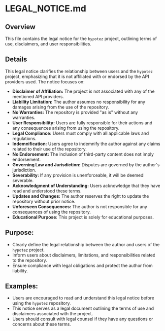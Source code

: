 # LEGAL_NOTICE.md

## Overview

This file contains the legal notice for the `hypotez` project, outlining terms of use, disclaimers, and user responsibilities. 

## Details

This legal notice clarifies the relationship between users and the `hypotez` project, emphasizing that it is not affiliated with or endorsed by the API providers used. The notice focuses on:

- **Disclaimer of Affiliation:**  The project is not associated with any of the mentioned API providers.
- **Liability Limitation:** The author assumes no responsibility for any damages arising from the use of the repository.
- **No Warranties:** The repository is provided "as is" without any warranties.
- **User Responsibility:** Users are fully responsible for their actions and any consequences arising from using the repository.
- **Legal Compliance:** Users must comply with all applicable laws and regulations.
- **Indemnification:** Users agree to indemnify the author against any claims related to their use of the repository.
- **No Endorsement:**  The inclusion of third-party content does not imply endorsement.
- **Governing Law and Jurisdiction:**  Disputes are governed by the author's jurisdiction.
- **Severability:** If any provision is unenforceable, it will be deemed severable.
- **Acknowledgment of Understanding:** Users acknowledge that they have read and understood these terms.
- **Updates and Changes:** The author reserves the right to update the repository without prior notice.
- **Unforeseen Consequences:** The author is not responsible for any consequences of using the repository.
- **Educational Purpose:** This project is solely for educational purposes.

## Purpose:

- Clearly define the legal relationship between the author and users of the `hypotez` project.
- Inform users about disclaimers, limitations, and responsibilities related to the repository.
- Ensure compliance with legal obligations and protect the author from liability.

## Examples:

- Users are encouraged to read and understand this legal notice before using the `hypotez` repository.
- This notice serves as a legal document outlining the terms of use and disclaimers associated with the project. 
- Users should consult with legal counsel if they have any questions or concerns about these terms.